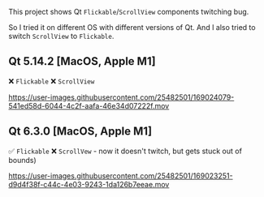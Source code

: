 This project shows Qt `Flickable`/`ScrollView` components twitching bug.

So I tried it on different OS with different versions of Qt.
And I also tried to switch `ScrollView` to `Flickable`.

## Qt 5.14.2 [MacOS, Apple M1]

❌ `Flickable`
❌ `ScrollView`

https://user-images.githubusercontent.com/25482501/169024079-541ed58d-6044-4c2f-aafa-46e34d07222f.mov

## Qt 6.3.0 [MacOS, Apple M1]

✅ `Flickable`
❌ `ScrollVew` - now it doesn't twitch, but gets stuck out of bounds) 

https://user-images.githubusercontent.com/25482501/169023251-d9d4f38f-c44c-4e03-9243-1da126b7eeae.mov
